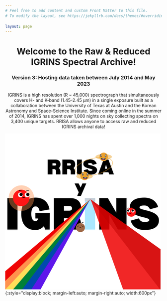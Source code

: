 ```yaml
---
# Feel free to add content and custom Front Matter to this file.
# To modify the layout, see https://jekyllrb.com/docs/themes/#overriding-theme-defaults

layout: page
---
```


<center>
	<h1>Welcome to the Raw & Reduced IGRINS Spectral Archive!</h1>
	<h3>Version 3: Hosting data taken between July 2014 and May 2023</h3>
</center>

<center>
	<p>IGRINS is a high resolution (R ~ 45,000) spectrograph that simultaneously covers H- and K-band (1.45-2.45 μm) in a single exposure built as a collaboration between the University of Texas at Austin and the Korean Astronomy and Space-Science Institute. Since coming online in the summer of 2014, IGRINS has spent over 1,000 nights on sky collecting spectra on 3,400 unique targets. RRISA allows anyone to access raw and reduced IGRINS archival data!</p>
</center>

![RRISA Logo](images/IGRINS_and_RRISA.png){:style="display:block; margin-left:auto; margin-right:auto; width:600px"}

